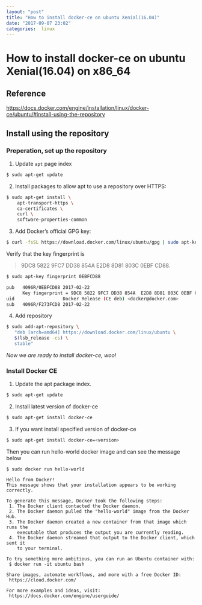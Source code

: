 ```yaml
---
layout: "post"
title: "How to install docker-ce on ubuntu Xenial(16.04)"
date: "2017-09-07 23:02"
categories:  linux
---
```


# How to install docker-ce on ubuntu Xenial(16.04) on x86_64

## Reference

https://docs.docker.com/engine/installation/linux/docker-ce/ubuntu/#install-using-the-repository

## Install using the repository

### Preperation, set up the repository

1. Update `apt` page index
```bash
$ sudo apt-get update
```
2. Install packages to allow apt to use a repository over HTTPS:
```bash
$ sudo apt-get install \
    apt-transport-https \
    ca-certificates \
    curl \
    software-properties-common
```
3. Add Docker’s official GPG key:
```bash
$ curl -fsSL https://download.docker.com/linux/ubuntu/gpg | sudo apt-key add -
```
  Verify that the key fingerprint is
> 9DC8 5822 9FC7 DD38 854A E2D8 8D81 803C 0EBF CD88.

```bash
$ sudo apt-key fingerprint 0EBFCD88

pub   4096R/0EBFCD88 2017-02-22
      Key fingerprint = 9DC8 5822 9FC7 DD38 854A  E2D8 8D81 803C 0EBF CD88
uid                  Docker Release (CE deb) <docker@docker.com>
sub   4096R/F273FCD8 2017-02-22
```

4. Add repository
```bash
$ sudo add-apt-repository \
   "deb [arch=amd64] https://download.docker.com/linux/ubuntu \
   $(lsb_release -cs) \
   stable"
```

*Now we are ready to install docker-ce, woo!*

### Install Docker CE
1. Update the apt package index.
```bash
$ sudo apt-get update
```

2. Install latest version of docker-ce
```bash
$ sudo apt-get install docker-ce
```

3. If you want install specified version of docker-ce
```bash
$ sudo apt-get install docker-ce=<version>
```

Then you can run hello-world docker image and can see the message below

```
$ sudo docker run hello-world

Hello from Docker!
This message shows that your installation appears to be working correctly.

To generate this message, Docker took the following steps:
 1. The Docker client contacted the Docker daemon.
 2. The Docker daemon pulled the "hello-world" image from the Docker Hub.
 3. The Docker daemon created a new container from that image which runs the
    executable that produces the output you are currently reading.
 4. The Docker daemon streamed that output to the Docker client, which sent it
    to your terminal.

To try something more ambitious, you can run an Ubuntu container with:
 $ docker run -it ubuntu bash

Share images, automate workflows, and more with a free Docker ID:
 https://cloud.docker.com/

For more examples and ideas, visit:
 https://docs.docker.com/engine/userguide/

```
